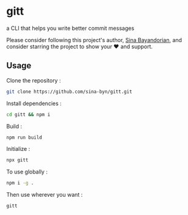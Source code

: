 # gitt 

a CLI that helps you write better commit messages

Please consider following this project's author, [Sina Bayandorian](https://github.com/sina-byn), and consider starring the project to show your :heart: and support.

## Usage

Clone the repository :
```sh
git clone https://github.com/sina-byn/gitt.git
```

Install dependencies :

```sh
cd gitt && npm i
```

Build :

```sh
npm run build
```

Initialize :
```sh
npx gitt
```

To use globally :

```sh
npm i -g .
```

Then use wherever you want :

```sh
gitt
```
